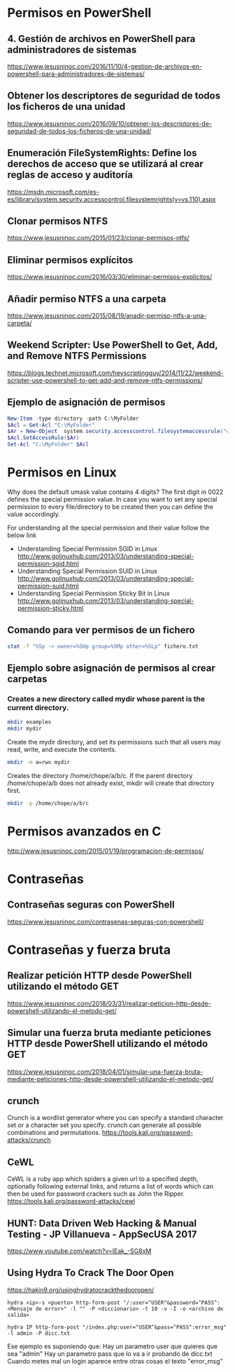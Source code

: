 # Permisos en PowerShell

## 4. Gestión de archivos en PowerShell para administradores de sistemas
https://www.jesusninoc.com/2016/11/10/4-gestion-de-archivos-en-powershell-para-administradores-de-sistemas/

## Obtener los descriptores de seguridad de todos los ficheros de una unidad
https://www.jesusninoc.com/2016/09/10/obtener-los-descriptores-de-seguridad-de-todos-los-ficheros-de-una-unidad/

## Enumeración FileSystemRights: Define los derechos de acceso que se utilizará al crear reglas de acceso y auditoría
https://msdn.microsoft.com/es-es/library/system.security.accesscontrol.filesystemrights(v=vs.110).aspx

## Clonar permisos NTFS
https://www.jesusninoc.com/2015/01/23/clonar-permisos-ntfs/

## Eliminar permisos explícitos
https://www.jesusninoc.com/2016/03/30/eliminar-permisos-explicitos/

## Añadir permiso NTFS a una carpeta
https://www.jesusninoc.com/2015/08/19/anadir-permiso-ntfs-a-una-carpeta/

## Weekend Scripter: Use PowerShell to Get, Add, and Remove NTFS Permissions
https://blogs.technet.microsoft.com/heyscriptingguy/2014/11/22/weekend-scripter-use-powershell-to-get-add-and-remove-ntfs-permissions/

## Ejemplo de asignación de permisos
```PowerShell
New-Item -type directory -path C:\MyFolder
$Acl = Get-Acl "C:\MyFolder"
$Ar = New-Object  system.security.accesscontrol.filesystemaccessrule("username","FullControl","Allow")
$Acl.SetAccessRule($Ar)
Set-Acl "C:\MyFolder" $Acl
```

# Permisos en Linux
Why does the default umask value contains 4 digits?
The first digit in 0022 defines the special permission value. In case you want to set any special permission to every file/directory to be created then you can define the value accordingly.

For understanding all the special permission and their value follow the below link
- Understanding Special Permission SGID in Linux
http://www.golinuxhub.com/2013/03/understanding-special-permission-sgid.html
- Understanding Special Permission SUID in Linux
http://www.golinuxhub.com/2013/03/understanding-special-permission-suid.html
- Understanding Special Permission Sticky Bit in Linux
http://www.golinuxhub.com/2013/03/understanding-special-permission-sticky.html

## Comando para ver permisos de un fichero
```Bash
stat -f "%Sp -> owner=%SHp group=%SMp other=%SLp" fichero.txt  
```

## Ejemplo sobre asignación de permisos al crear carpetas
### Creates a new directory called mydir whose parent is the current directory.
```Bash
mkdir examples
mkdir mydir
```
Create the mydir directory, and set its permissions such that all users may read, write, and execute the contents.
```Bash
mkdir -m a=rwx mydir
```
Creates the directory /home/chope/a/b/c. If the parent directory /home/chope/a/b does not already exist, mkdir will create that directory first.
```Bash
mkdir -p /home/chope/a/b/c
```

# Permisos avanzados en C
http://www.jesusninoc.com/2015/01/19/programacion-de-permisos/

# Contraseñas

## Contraseñas seguras con PowerShell
https://www.jesusninoc.com/contrasenas-seguras-con-powershell/

# Contraseñas y fuerza bruta

## Realizar petición HTTP desde PowerShell utilizando el método GET
https://www.jesusninoc.com/2018/03/31/realizar-peticion-http-desde-powershell-utilizando-el-metodo-get/

## Simular una fuerza bruta mediante peticiones HTTP desde PowerShell utilizando el método GET
https://www.jesusninoc.com/2018/04/01/simular-una-fuerza-bruta-mediante-peticiones-http-desde-powershell-utilizando-el-metodo-get/

## crunch
Crunch is a wordlist generator where you can specify a standard character set or a character set you specify. crunch can generate all possible combinations and permutations.
https://tools.kali.org/password-attacks/crunch

## CeWL
CeWL is a ruby app which spiders a given url to a specified depth, optionally following external links, and returns a list of words which can then be used for password crackers such as John the Ripper.
https://tools.kali.org/password-attacks/cewl

## HUNT: Data Driven Web Hacking & Manual Testing - JP Villanueva - AppSecUSA 2017
https://www.youtube.com/watch?v=IEak_-SG8xM

## Using Hydra To Crack The Door Open
https://hakin9.org/usinghydratocrackthedooropen/

```MS-DOS
hydra <ip>-s <puerto> http-form-post "/:user=^USER^&password=^PASS^:<Mensaje de error>" -l "" -P <diccionario> -t 10 -v -I -o <archivo de salida>
```
```MS-DOS
hydra IP http-form-post "/index.php:user=^USER^&pass=^PASS^:error_msg" -l admin -P dicc.txt
```
Ese ejemplo es suponiendo que:
 Hay un parametro user que quieres que sea "admin"
 Hay un parametro pass que lo va a ir probando de dicc.txt
 Cuando metes mal un login aparece entre otras cosas el texto "error_msg"
